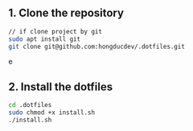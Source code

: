 ## 1. Clone the repository

```bash
// if clone project by git
sudo apt install git
git clone git@github.com:hongducdev/.dotfiles.git
```

e

## 2. Install the dotfiles

```bash
cd .dotfiles
sudo chmod +x install.sh
./install.sh
```
